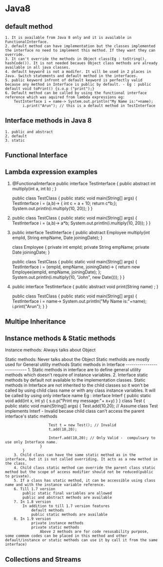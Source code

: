# Java8

default method
--------------
	1. It is available from Java 8 only and it is available in FunctionalInterface.
	2. default method can have implementation but the classes implemented the interface no need to implement this method. If they want they can override.
	3. It can't override the methods in Object class(Eg : toString(), hashCode()). It is not needed becaues Object class methods are already available in all java classes.
	4. default keyword is not a modifer. It will be used in 2 places in Java. Switch statements and default method in the interfaces.
	5. public keyword infront of default keyword is perfectly valid because any method in Interface is public by default. - Eg : public default void toPrint() {s.o.p ("print");}
	6. Default method can be called by using the functional interface reference which was aquired from lambda expressions eg:
		TestInterface i = name-> System.out.println("My Name is:"+name);
			i.print("Arun"); // this is a default method in TestInterface 
	
	
Interface methods in Java 8
---------------------------
	1. public and abstract
	2. default
	3. static
	
	
	
	
Functional Interface
--------------------





Lambda expression examples
--------------------------
1.
	@FunctionalInterface
	public interface TestInterface {
		public abstract int multiply(int a, int b) ;
	}
	
	public class TestClass {
		public static void main(String[] args) {
			TestInterface i = (a,b)-> { 
				int c = a + 10;
				return c*b;};
			System.out.println(i.multiply(10, 20));
		}
	}
2. 
	public class TestClass {
		public static void main(String[] args) {
			TestInterface i = (a,b)-> a*b;
			System.out.println(i.multiply(10, 20));
		}
	}
	
3. 
	public interface TestInterface {
		public abstract Employee multiply(int empId, String empName, Date joiningDate);
	}
	
	class Employee {
		private int empId;
		private String empName;
		private Date joiningDate;
	}
	
	public class TestClass {
		public static void main(String[] args) {
			TestInterface i = (empId, empName, joiningDate)-> {
				return new Employee(empId, empName, joiningDate);
			};
			System.out.println(i.multiply(10, "John", new Date()));
		}
	}
	
4. 
	public interface TestInterface {
		public abstract void print(String name) ;
	}
	
	public class TestClass {
		public static void main(String[] args) {
			TestInterface i = name-> System.out.println("My Name is:"+name);
			i.print("Arun");
		}
	}
	

Multipe Inheritance
-------------------

	
Instance methods & Static methods
----------------------------------
Instance methods:
	Always talks about Object

Static methods:
	Never talks about the Object
	Static metholds are mostly used for General utility methods 
		Static methods in Interface
		---------------------------
		1. Static methods in interface are to define general utility methods which doesn't require of instance variables.
		2. Interface static methods by default not available to the implementation classes. Static methods in Interface are not inherited to the child classes so it won't be called by using child class name or with any class instance variables. It will be called by using only interface name Eg :
			interface Interf {
				public static void add(int x, int y) {
						s.o.p("Print my message:"+ x+y)
					}
			}
			class Test {
				public static void main(String[] args) {
						Test.add(10,20); // Assume class Test implements Interf - Invalid becase child class can't access the parent interface's static methods
						
						Test t = new Test(); // Invalid
						t.add(10,20);
						
						Interf.add(10,20); // Only Valid -  compulsary to use only Interface name.
					}
			}
		3. Child class can have the same static method as in the interface, but it is not called overriding. It acts as a new method in the class.
		4. Child class static method can override the parent class static method but the scope of access modifier should not be reduced(public to private).
		5. If a class has static method, it can be accessible using class name and with the instance variable reference.
		6. Till 1.7 version
			public static final variables are allowed
			public and abstract methods are available
		7. In 1.8 version
			In addition to till 1.7 version features
				default methods
				public static methods are available
		8. In 1.9 version
				private instance methods
				private static methods
					Above 2 methods are for code resusability purpose, some commom codes can be placed in this method and other default/instance or static methods can use it by call it from the same interface)
					
Collections and Streams
-----------------------
	
	
